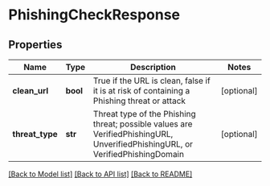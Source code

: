 # PhishingCheckResponse

## Properties
Name | Type | Description | Notes
------------ | ------------- | ------------- | -------------
**clean_url** | **bool** | True if the URL is clean, false if it is at risk of containing a Phishing threat or attack | [optional] 
**threat_type** | **str** | Threat type of the Phishing threat; possible values are VerifiedPhishingURL, UnverifiedPhishingURL, or VerifiedPhishingDomain | [optional] 

[[Back to Model list]](../README.md#documentation-for-models) [[Back to API list]](../README.md#documentation-for-api-endpoints) [[Back to README]](../README.md)


